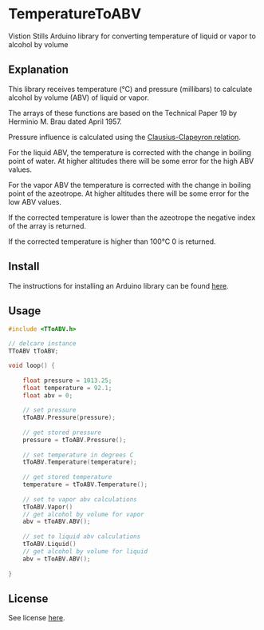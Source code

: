 # TemperatureToABV
Vistion Stills Arduino library for converting temperature of liquid or vapor to alcohol by volume

## Explanation
This library receives temperature (°C) and pressure (millibars) to calculate alcohol by volume (ABV) of liquid or vapor.

The arrays of these functions are based on the Technical Paper 19 by Herminio M. Brau dated April 1957.

Pressure influence is calculated using the [Clausius-Clapeyron relation](https://en.wikipedia.org/wiki/Clausius%E2%80%93Clapeyron_relation).

For the liquid ABV, the temperature is corrected with the change in boiling point of water. At higher altitudes there will be some error for the high ABV values.

For the vapor ABV the temperature is corrected with the change in boiling point of the azeotrope. At higher altitudes there will be some error for the low ABV values.

If the corrected temperature is lower than the azeotrope the negative index of the array is returned.

If the corrected temperature is higher than 100°C  0 is returned.

## Install
The instructions for installing an Arduino library can be found [here](https://www.arduino.cc/en/Guide/Libraries).

## Usage
```c++
#include <TToABV.h>

// delcare instance
TToABV tToABV;

void loop() {
	
	float pressure = 1013.25;
	float temperature = 92.1;
	float abv = 0;
	
	// set pressure
	tToABV.Pressure(pressure);
	
	// get stored pressure
	pressure = tToABV.Pressure();
	
	// set temperature in degrees C
	tToABV.Temperature(temperature);
	
	// get stored temperature
	temperature = tToABV.Temperature();
	
	// set to vapor abv calculations
	tToABV.Vapor()
	// get alcohol by volume for vapor
	abv = tToABV.ABV();
	
	// set to liquid abv calculations
	tToABV.Liquid()	
	// get alcohol by volume for liquid
	abv = tToABV.ABV();	
	
}
```

## License
See license [here](../master/LICENSE).
